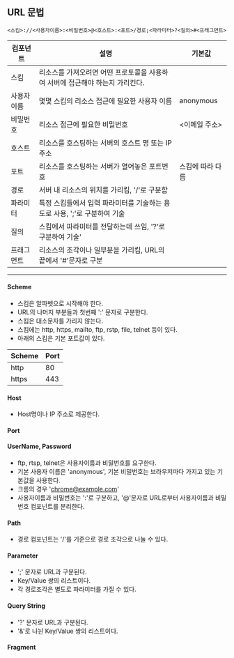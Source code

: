 ## URL 문법

```
<스킴>://<사용자이름>:<비밀번호>@<호스트>:<포트>/경로;<파라미터>?<질의>#<프래그먼트>
```

|컴포넌트|설명|기본값|
|---|---|---|
|스킴|리소스를 가져오려면 어떤 프로토콜을 사용하여 서버에 접근해야 하는지 가리킨다.||
|사용자 이름|몇몇 스킴의 리소스 접근에 필요한 사용자 이름|anonymous|
|비밀번호|리소스 접근에 필요한 비밀번호|<이메일 주소>|
|호스트|리소스를 호스팅하는 서버의 호스트 명 또는 IP 주소||
|포트|리소스를 호스팅하는 서버가 열어놓은 포트번호|스킴에 따라 다름|
|경로|서버 내 리소스의 위치를 가리킴, '/'로 구분함||
|파라미터|특정 스킴들에서 입력 파라미터를 기술하는 용도로 사용, ';'로 구분하여 기술||
|질의|스킴에서 파라미터를 전달하는데 쓰임, '?'로 구분하여 기술'||
|프래그먼트|리소스의 조각이나 일부분을 가리킴, URL의 끝에서 '#'문자로 구분||

---

#### Scheme

- 스킴은 알파벳으로 시작해야 한다.
- URL의 나머지 부분들과 첫번째 ':' 문자로 구분한다.
- 스킴은 대소문자를 가리지 않는다.
- 스킴에는 http, https, mailto, ftp, rstp, file, telnet 등이 있다.
- 아래의 스킴은 기본 포트값이 있다.

|Scheme|Port|
|---|---|
|http|80|
|https|443|

#### Host 

- Host명이나 IP 주소로 제공한다. 

#### Port

#### UserName, Password

- ftp, rtsp, telnet은 사용자이름과 비밀번호를 요구한다. 
- 기본 사용자 이름은 'anonymous', 기본 비밀번호는 브라우저마다 가지고 있는 기본값을 사용한다.
 - 크롬의 경우 'chrome@example.com'
- 사용자이름과 비밀번호는 ':'로 구분하고, '@'문자로 URL로부터 사용자이름과 비밀번호 컴포넌트를 분리한다.

#### Path

- 경로 컴포넌트는 '/'를 기준으로 경로 조각으로 나눌 수 있다.

#### Parameter

- ';' 문자로 URL과 구분된다.
- Key/Value 쌍의 리스트이다.
- 각 경로조각은 별도로 파라미터를 가질 수 있다.


#### Query String

- '?' 문자로 URL과 구분된다.
- '&'로 나뉜 Key/Value 쌍의 리스트이다. 

#### Fragment


